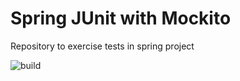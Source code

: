 # Spring JUnit with Mockito  

Repository to exercise tests in spring project

![build](https://github.com/laercioferracini/spring-junit-mockito/workflows/build/badge.svg)